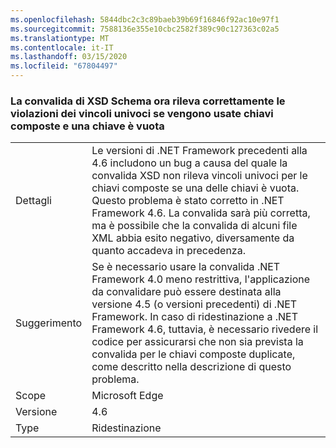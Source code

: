 ```yaml
---
ms.openlocfilehash: 5844dbc2c3c89baeb39b69f16846f92ac10e97f1
ms.sourcegitcommit: 7588136e355e10cbc2582f389c90c127363c02a5
ms.translationtype: MT
ms.contentlocale: it-IT
ms.lasthandoff: 03/15/2020
ms.locfileid: "67804497"
---
```

### <a name="xsd-schema-validation-now-correctly-detects-violations-of-unique-constraints-if-compound-keys-are-used-and-one-key-is-empty"></a>La convalida di XSD Schema ora rileva correttamente le violazioni dei vincoli univoci se vengono usate chiavi composte e una chiave è vuota

|   |   |
|---|---|
|Dettagli|Le versioni di .NET Framework precedenti alla 4.6 includono un bug a causa del quale la convalida XSD non rileva vincoli univoci per le chiavi composte se una delle chiavi è vuota. Questo problema è stato corretto in .NET Framework 4.6. La convalida sarà più corretta, ma è possibile che la convalida di alcuni file XML abbia esito negativo, diversamente da quanto accadeva in precedenza.|
|Suggerimento|Se è necessario usare la convalida .NET Framework 4.0 meno restrittiva, l'applicazione da convalidare può essere destinata alla versione 4.5 (o versioni precedenti) di .NET Framework. In caso di ridestinazione a .NET Framework 4.6, tuttavia, è necessario rivedere il codice per assicurarsi che non sia prevista la convalida per le chiavi composte duplicate, come descritto nella descrizione di questo problema.|
|Scope|Microsoft Edge|
|Versione|4.6|
|Type|Ridestinazione|
